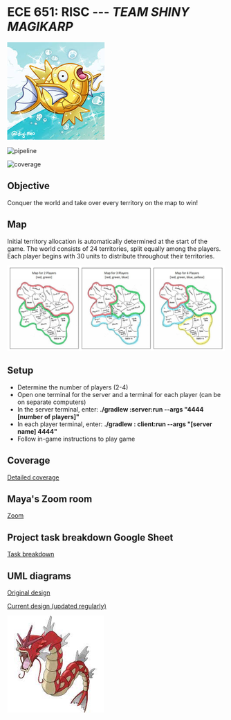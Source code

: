 ECE 651: RISC --- *TEAM SHINY MAGIKARP*
=======================================

![Alt text](shiny_magikarp.jpeg)

![pipeline](https://gitlab.oit.duke.edu/jwp42/risc_group14/badges/master/pipeline.svg)

![coverage](https://gitlab.oit.duke.edu/jwp42/risc_group14/badges/master/coverage.svg?job=test)

## Objective

Conquer the world and take over every territory on the map to win!

## Map

Initial territory allocation is automatically determined at the start of the game. The world consists of 24 territories, split equally among the players. Each player begins with 30 units to distribute throughout their territories.

![Alt text](maps.JPG)

## Setup

- Determine the number of players (2-4)
- Open one terminal for the server and a terminal for each player (can be on separate computers)
- In the server terminal, enter: **./gradlew :server:run --args "4444 \[number of players]"**
- In each player terminal, enter: **./gradlew : client:run --args "\[server name] 4444"**
- Follow in-game instructions to play game

## Coverage

[Detailed coverage](https://jwp42.pages.oit.duke.edu/risc_group14/dashboard.html)

## Maya's Zoom room

[Zoom](https://duke.zoom.us/j/2890260385)

## Project task breakdown Google Sheet

[Task breakdown](https://docs.google.com/spreadsheets/d/1xeX1LhQHKaW_9kBSZ3u_cWfS7HyXmD4L6DTs8RlQopE/edit?usp=sharing)

## UML diagrams

[Original design](https://app.diagrams.net/#G1HFjMe-Hy9eAgr037qpsjU75oSxQrfZVQ)

[Current design (updated regularly)](https://app.diagrams.net/?src=about#G1Ilg7adHG6R4JDfX9gzBJC00pYGc0vjiD)

![Alt text](shiny_gyarados.jpeg)
